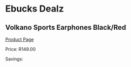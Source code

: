 
# Ebucks Dealz
## Volkano Sports Earphones Black/Red
[Product Page](https://www.ebucks.com/web/shop/productSelected.do?prodId=1196483051&catId=714972256)

Price: R149.00

Savings: 


	